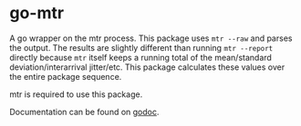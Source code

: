 go-mtr
======

A go wrapper on the mtr process. This package uses `mtr --raw` and
parses the output. The results are slightly different than running
`mtr --report` directly because `mtr` itself keeps a running total
of the mean/standard deviation/interarrival jitter/etc. This package
calculates these values over the entire package sequence.

mtr is required to use this package.

Documentation can be found on [godoc](http://godoc.org/github.com/fastly/go-mtr).

